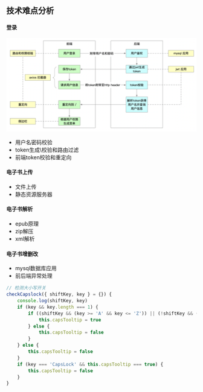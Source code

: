 ## 技术难点分析
#### 登录
![登录流程](./images/login_process.58cab9a5.png)
* 用户名密码校验
* token生成\校验和路由过滤
* 前端token校验和重定向
#### 电子书上传
* 文件上传
* 静态资源服务器
#### 电子书解析
* epub原理
* zip解压
* xml解析
#### 电子书增删改
* mysql数据库应用
* 前后端异常处理


```js
// 检测大小写开关
checkCapslock({ shiftKey, key } = {}) {
    console.log(shiftKey, key)
    if (key && key.length === 1) {
        if ((shiftKey && (key >= 'A' && key <= 'Z')) || (!shiftKey && (key >= 'A' && key <= 'Z'))) {
            this.capsTooltip = true
        } else {
            this.capsTooltip = false
        }
    } else {
        this.capsTooltip = false
    }
    if (key === 'CapsLock' && this.capsTooltip === true) {
        this.capsTooltip = false
    }
}
```